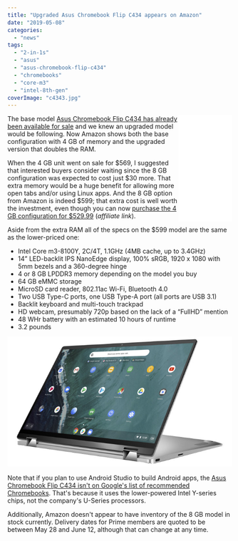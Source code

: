 ```yaml
---
title: "Upgraded Asus Chromebook Flip C434 appears on Amazon"
date: "2019-05-08"
categories: 
  - "news"
tags: 
  - "2-in-1s"
  - "asus"
  - "asus-chromebook-flip-c434"
  - "chromebooks"
  - "core-m3"
  - "intel-8th-gen"
coverImage: "c4343.jpg"
---
```


<iframe style="width:120px;height:240px;" marginwidth="0" align="right" marginheight="0" scrolling="no" frameborder="0" src="//ws-na.amazon-adsystem.com/widgets/q?ServiceVersion=20070822&amp;OneJS=1&amp;Operation=GetAdHtml&amp;MarketPlace=US&amp;source=ac&amp;ref=qf_sp_asin_til&amp;ad_type=product_link&amp;tracking_id=aboutchromebo-20&amp;marketplace=amazon&amp;region=US&amp;placement=B07QY4RN79&amp;asins=B07QY4RN79&amp;linkId=12913a24548b6f19fda090f197f337d5&amp;show_border=true&amp;link_opens_in_new_window=true&amp;price_color=333333&amp;title_color=0066c0&amp;bg_color=ffffff"></iframe>

The base model [Asus Chromebook Flip C434 has already been available for sale](https://www.aboutchromebooks.com/news/asus-chromebook-flip-c434-orders-begin-release-date-price-specs/) and we knew an upgraded model would be following. Now Amazon shows both the base configuration with 4 GB of memory and the upgraded version that doubles the RAM.

When the 4 GB unit went on sale for $569, I suggested that interested buyers consider waiting since the 8 GB configuration was expected to cost just $30 more. That extra memory would be a huge benefit for allowing more open tabs and/or using Linux apps. And the 8 GB option from Amazon is indeed $599; that extra cost is well worth the investment, even though you can now [purchase the 4 GB configuration for $529.99](https://amzn.to/2DVeDiM) (_affiliate link_).

Aside from the extra RAM all of the specs on the $599 model are the same as the lower-priced one:

- Intel Core m3-8100Y, 2C/4T, 1.1GHz (4MB cache, up to 3.4GHz)
- 14” LED-backlit IPS NanoEdge display, 100% sRGB, 1920 x 1080 with 5mm bezels and a 360-degree hinge
- 4 or 8 GB LPDDR3 memory depending on the model you buy
- 64 GB eMMC storage
- MicroSD card reader, 802.11ac Wi-Fi, Bluetooth 4.0
- Two USB Type-C ports, one USB Type-A port (all ports are USB 3.1)
- Backlit keyboard and multi-touch trackpad
- HD webcam, presumably 720p based on the lack of a “FullHD” mention
- 48 WHr battery with an estimated 10 hours of runtime
- 3.2 pounds

![](images/c4346.jpg)

Note that if you plan to use Android Studio to build Android apps, the [Asus Chromebook Flip C434 isn't on Google's list of recommended Chromebooks](https://www.aboutchromebooks.com/news/android-studio-chrome-os-chromebook-recommendation-google-io-2019/). That's because it uses the lower-powered Intel Y-series chips, not the company's U-Series processors.

Additionally, Amazon doesn't appear to have inventory of the 8 GB model in stock currently. Delivery dates for Prime members are quoted to be between May 28 and June 12, although that can change at any time.
